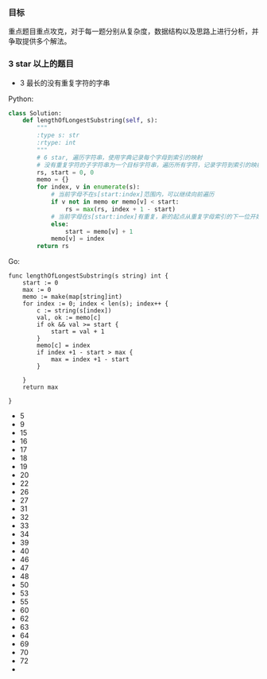 ### 目标
重点题目重点攻克，对于每一题分别从复杂度，数据结构以及思路上进行分析，并争取提供多个解法。
### 3 star 以上的题目
* 3 最长的没有重复字符的字串

Python:

```python
class Solution:
    def lengthOfLongestSubstring(self, s):
        """
        :type s: str
        :rtype: int
        """
        # 6 star, 遍历字符串，使用字典记录每个字母到索引的映射
        # 没有重复字符的子字符串为一个目标字符串，遍历所有字符，记录字符到索引的映射，如果一个字符在目标子串中且其下标比目标子串的起始下标大，则需要更新目标子串的起始下标
        rs, start = 0, 0
        memo = {}
        for index, v in enumerate(s):
            # 当前字母不在s[start:index]范围内，可以继续向前遍历
            if v not in memo or memo[v] < start:
                rs = max(rs, index + 1 - start)
            # 当前字母在s[start:index]有重复，新的起点从重复字母索引的下一位开始
            else:
                start = memo[v] + 1
            memo[v] = index
        return rs
```
Go:

```
func lengthOfLongestSubstring(s string) int {
    start := 0
    max := 0
    memo := make(map[string]int)
    for index := 0; index < len(s); index++ {
        c := string(s[index])
        val, ok := memo[c]
        if ok && val >= start {
            start = val + 1
        }
        memo[c] = index
        if index +1 - start > max {
            max = index +1 - start
        } 
        
    }
    return max
    
}
```



* 5
* 9
* 15
* 16
* 17
* 18
* 19
* 20
* 22
* 26
* 27
* 31
* 32
* 33
* 34
* 39
* 40
* 46
* 47
* 48
* 50
* 53
* 55
* 60
* 62
* 63
* 64
* 69
* 70
* 72
* 
